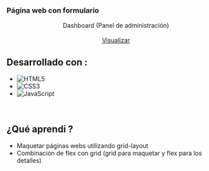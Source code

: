 <h3> Página web con formulario  </h3>

<p align="center">
    Dashboard (Panel de administración) 
    <br />
    <br />
    <a href="https://fabidevz.github.io/odin-dashboard/"> Visualizar</a>
  
  </p>

  ## Desarrollado con : 

- ![HTML5](https://img.shields.io/badge/html5-%23E34F26.svg?style=for-the-badge&logo=html5&logoColor=white)   
- ![CSS3](https://img.shields.io/badge/css3-%231572B6.svg?style=for-the-badge&logo=css3&logoColor=white)   
- ![JavaScript](https://img.shields.io/badge/javascript-%23323330.svg?style=for-the-badge&logo=javascript&logoColor=%23F7DF1E)

<br>

## ¿Qué aprendi ? 

* Maquetar páginas webs utilizando grid-layout
* Combinación de flex con grid (grid para maquetar y flex para los detalles)

<br>



